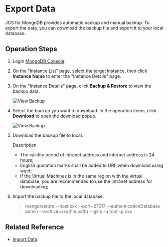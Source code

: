 # Export Data

JCS for MongoDB provides automatic backup and manual backup. To export the data, you can download the backup file and export it to your local database.

## Operation Steps
1. Login [MongoDB Console](https://mongodb-console.jdcloud.com/mongodb?dataCenter=bj_02).
2. On the "Instance List" page, select the target instance, then click **Instance Name** to enter the "Instance Details" page.
3. On the "Instance Details" page, click **Backup & Restore** to view the backup data.

   ![View Backup](https://github.com/jdcloudcom/cn/blob/master/image/mongodb/mongo-010.png)
   
4. Select the backup you want to download. In the operation items, click **Download** to open the download popup.

   ![View Backup](https://github.com/jdcloudcom/cn/blob/master/image/mongodb/mongo-009.png)
	
5. Download the backup file to local.
	
	Description
	- The validity period of intranet address and internet address is 24 hours;
	- English quotation marks shall be added to URL when download using wget;
	- If the Virtual Machines is in the same region with the virtual database, you are recommended to use the intranet address for downloading;
		
6. Import the backup file to the local database.

   > mongorestore --host xxx --port=27017 --authenticationDatabase admin --archive=xxx(file path)  --gzip -u root -p xxx

## Related Reference

- [Import Data](Import-Data.md)
